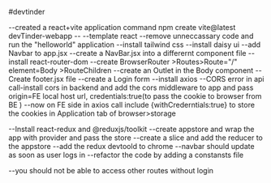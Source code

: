 #devtinder

--created a react+vite application command npm create vite@latest devTinder-webapp -- --template react
--remove unneccassary code and run the "helloworld" application
--install tailwind css
--install daisy ui
--add Navbar to app.jsx
--create a NavBar.jsx into a differernt component file
--install react-router-dom
--create BrowserRouter >Routes>Route="/" element=Body >RouteChildren
--create an Outlet in the Body component
--Create footer.jsx file
--create a Login form
--install axios
--CORS error in api call-install cors in backend and add the cors middleware to app and pass origin=FE local host url, credentials:true(to pass the cookie to browser from BE )
--now on FE side in axios call include {withCrederntials:true} to store the cookies in Application tab of browser>storage

--Install react-redux and @reduxjs/toolkit
--create appstore and wrap the app with provider and pass the store
--create a slice and add the reducer to the appstore
--add the redux devtoold to chrome
--navbar should update as soon as user logs in
--refactor the code  by adding a constansts file

--you should not be able to access other routes without login



